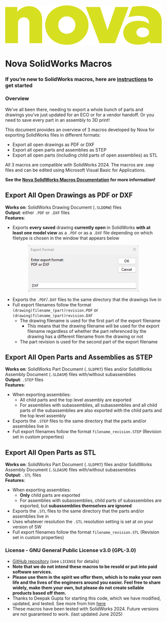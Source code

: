 ![](assets/Nova.png)
# Nova SolidWorks Macros


### If you’re new to SolidWorks macros, here are [instructions](https://help.solidworks.com/2024/english/SolidWorks/sldworks/c_recording_playing_macros.htm?verRedirect=1) to get started

### Overview
We’ve all been there, needing to export a whole bunch of parts and drawings you’ve just updated for an ECO or for a vendor handoff. Or you need to save every part in an assembly to 3D print! 

This document provides an overview of 3 macros developed by Nova for exporting SolidWorks files in different formats:
- Export all open drawings as PDF or DXF
- Export all open parts and assemblies as STEP
- Export all open parts (including child parts of open assemblies) as STL

All 3 macros are compatible with SolidWorks 2024. The macros are .swp files and can be edited using Microsoft Visual Basic for Applications.

**See the [Nova SolidWorks Macros Documentation](https://docs.google.com/document/d/15efCiUjikES8VQ8N_6SY30bxglQWKuyFyqYEYGDgO1M/edit?usp=sharing) for more information!**


## Export All Open Drawings as PDF or DXF
**Works on**: SolidWorks Drawing Document (`.SLDDRW`) files\
**Output**: either `.PDF` or `.DXF` files\
**Features**:
- Exports **every saved** drawing **currently open** in SolidWorks **with at least one model view** as a `.PDF` or as a `.DXF` file depending on which filetype is chosen in the window that appears below

<p align="center">
  <img src="assets/Export_Drawings.png"/>
</p>

- Exports the `.PDF`/`.DXF` files to the same directory that the drawings live in
- Full export filenames follow the format `(drawing)filename_(part)revision.PDF` or `(drawing)filename_(part)revision.DXF`
  - The drawing filename is used for the first part of the export filename
    - This means that the drawing filename will be used for the export filename regardless of whether the part referenced by the drawing has a different filename from the drawing or not
  - The part revision is used for the second part of the export filename


## Export All Open Parts and Assemblies as STEP
**Works on**: SolidWorks Part Document (`.SLDPRT`) files and/or SolidWorks Assembly Document (`.SLDASM`) files with/without subassemblies\
**Output**: `.STEP` files\
**Features**:
- When exporting assemblies:
  - All child parts and the top level assembly are exported
  - For assemblies with subassemblies, all subassemblies and all child parts of the subassemblies are also exported with the child parts and the top level assembly
- Exports the `.STEP` files to the same directory that the parts and/or assemblies live in
- Full export filenames follow the format `filename_revision.STEP` (Revision set in custom properties)


## Export All Open Parts as STL
**Works on**: SolidWorks Part Document (`.SLDPRT`) files and/or SolidWorks Assembly Document (`.SLDASM`) files with/without subassemblies\
**Output**: `.STL` files\
**Features**:
- When exporting assemblies:
  - **Only** child parts are exported
  - For assemblies with subassemblies, child parts of subassemblies are exported, but **subassemblies themselves are ignored**
- Exports the `.STL` files to the same directory that the parts and/or assemblies live in
- Uses whatever resolution the `.STL` resolution setting is set at on your version of SW
- Full export filenames follow the format `filename_revision.STL` (Revision set in custom properties)

### License - GNU General Public License v3.0 (GPL-3.0)
- [GitHub repository](https://github.com/wearenova-design/Nova-Solidworks-Macros) (see `LICENSE` for details)
- **Note that we do not intend these macros to be resold or put into paid software services.** 
- **Please use them in the spirit we offer them, which is to make your own life and the lives of the engineers around you easier. Feel free to share widely, make them your own, but please do not create sellable products based off them.**
- Thanks to Deepak Gupta for starting this code, which we have modified, updated, and tested. See more from him [here](https://gupta9665.wordpress.com/) 
- These macros have been tested with SolidWorks 2024. Future versions are not guaranteed to work. (last updated June 2025)